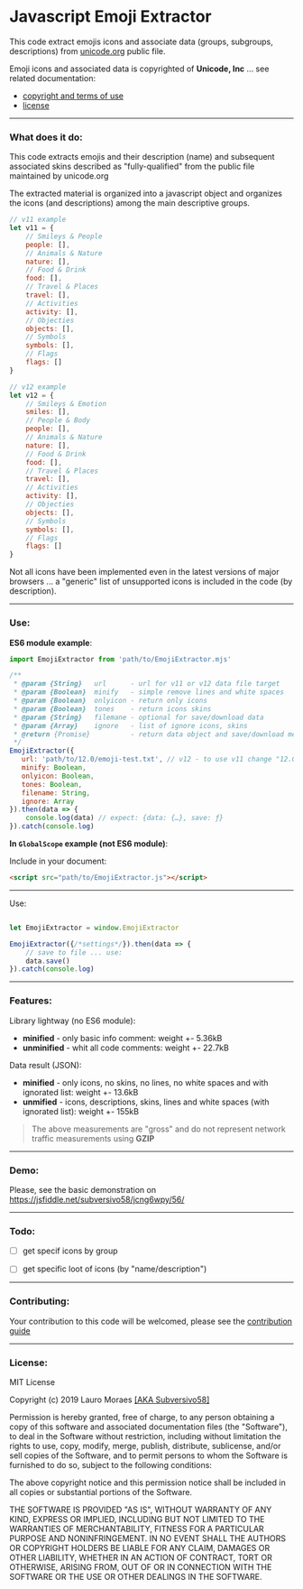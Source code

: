# Javascript Emoji Extractor

This code extract emojis icons and associate data (groups, subgroups, descriptions) from [unicode.org](https://unicode.org/Public/emoji/12.0/emoji-test.txt) public file.

Emoji icons and associated data is copyrighted of **Unicode, Inc** ... see related documentation:

* [copyright and terms of use](https://www.unicode.org/copyright.html)
* [license](https://www.unicode.org/license.html)


----------

### What does it do:

This code extracts emojis and their description (name) and subsequent associated skins described as "fully-qualified" from the public file maintained by unicode.org

The extracted material is organized into a javascript object and organizes the icons (and descriptions) among the main descriptive groups.

```javascript
// v11 example
let v11 = {
    // Smileys & People
    people: [],
    // Animals & Nature
    nature: [],
    // Food & Drink
    food: [],
    // Travel & Places
    travel: [],
    // Activities
    activity: [],
    // Objecties
    objects: [],
    // Symbols
    symbols: [],
    // Flags
    flags: []
}

// v12 example
let v12 = {
    // Smileys & Emotion
    smiles: [],
    // People & Body
    people: [],
    // Animals & Nature
    nature: [],
    // Food & Drink
    food: [],
    // Travel & Places
    travel: [],
    // Activities
    activity: [],
    // Objecties
    objects: [],
    // Symbols
    symbols: [],
    // Flags
    flags: []
}
```

Not all icons have been implemented even in the latest versions of major browsers ... a "generic" list of unsupported icons is included in the code (by description).


----------

### Use:

**ES6 module example**:

```javascript
import EmojiExtractor from 'path/to/EmojiExtractor.mjs'

/**
 * @param {String}   url      - url for v11 or v12 data file target             [default: v12 url whith pŕoxy]
 * @param {Boolean}  minify   - simple remove lines and white spaces            [default: false]
 * @param {Boolean}  onlyicon - return only icons                               [default: false]
 * @param {Boolean}  tones    - return icons skins                              [default: true]
 * @param {String}   filemane - optional for save/download data                 [default: use .json]
 * @param {Array}    ignore   - list of ignore icons, skins                     [default: "generic list"]
 * @return {Promise}          - return data object and save/download method
 */
EmojiExtractor({
   url: 'path/to/12.0/emoji-test.txt', // v12 - to use v11 change "12.0" to "11.0"
   minify: Boolean,
   onlyicon: Boolean,
   tones: Boolean,
   filename: String,
   ignore: Array
}).then(data => {
    console.log(data) // expect: {data: {…}, save: ƒ}
}).catch(console.log)
```

**In `GlobalScope` example (not ES6 module)**:

Include in your document:

```html
<script src="path/to/EmojiExtractor.js"></script>
```

----------

Use:

```javascript

let EmojiExtractor = window.EmojiExtractor

EmojiExtractor({/*settings*/}).then(data => {
    // save to file ... use:
    data.save()
}).catch(console.log)
```

----------

### Features:

Library lightway (no ES6 module):

* **minified** - only basic info comment: weight +- 5.36kB
* **unminified** - whit all code comments: weight +- 22.7kB

Data result (JSON):

* **minified** - only icons, no skins, no lines, no white spaces and with ignorated list: weight +- 13.6kB
* **unmified** - icons, descriptions, skins, lines and white spaces (with ignorated list): weight +- 155kB

> The above measurements are "gross" and do not represent network traffic measurements using **GZIP**

----------

### Demo:

Please, see the basic demonstration on https://jsfiddle.net/subversivo58/jcng6wpy/56/


----------

### Todo:

- [ ] get specif icons by group
- [ ] get specific loot of icons (by "name/description")


----------

### Contributing:

Your contribution to this code will be welcomed, please see the [contribution guide](https://github.com/subversivo58/emoji-extractor/blob/master/CONTRIBUTING.md)


----------

### License:

MIT License

Copyright (c) 2019 Lauro Moraes [[AKA Subversivo58]](https://github.com/subversivo58)

Permission is hereby granted, free of charge, to any person obtaining a copy of this software and associated documentation files (the "Software"), to deal in the Software without restriction, including without limitation the rights to use, copy, modify, merge, publish, distribute, sublicense, and/or sell copies of the Software, and to permit persons to whom the Software is furnished to do so, subject to the following conditions:

The above copyright notice and this permission notice shall be included in all copies or substantial portions of the Software.

THE SOFTWARE IS PROVIDED "AS IS", WITHOUT WARRANTY OF ANY KIND, EXPRESS OR IMPLIED, INCLUDING BUT NOT LIMITED TO THE WARRANTIES OF MERCHANTABILITY, FITNESS FOR A PARTICULAR PURPOSE AND NONINFRINGEMENT. IN NO EVENT SHALL THE AUTHORS OR COPYRIGHT HOLDERS BE LIABLE FOR ANY CLAIM, DAMAGES OR OTHER LIABILITY, WHETHER IN AN ACTION OF CONTRACT, TORT OR OTHERWISE, ARISING FROM, OUT OF OR IN CONNECTION WITH THE SOFTWARE OR THE USE OR OTHER DEALINGS IN THE SOFTWARE.
